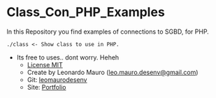# Class_Con_PHP_Examples
In this Repository you find examples of connections to SGBD, for PHP.

    ./class <- Show class to use in PHP.

* Its free to uses.. dont worry. Heheh
   * [License MIT][mit]
   * Create by Leonardo Mauro ([leo.mauro.desenv@gmail.com][email])
   * Git: [leomaurodesenv][git]
   * Site: [Portfolio][leomauro]

[mit]: https://opensource.org/licenses/MIT
[email]: leo.mauro.desenv@gmail.com
[git]: https://github.com/leomaurodesenv/
[leomauro]: http://leonardomauro.com